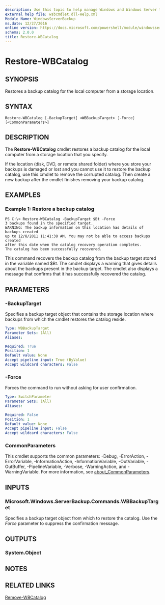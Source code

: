```yaml
---
description: Use this topic to help manage Windows and Windows Server technologies with Windows PowerShell.
external help file: wsbcmdlet.dll-Help.xml
Module Name: WindowsServerBackup
ms.date: 12/27/2016
online version: https://docs.microsoft.com/powershell/module/windowsserverbackup/restore-wbcatalog?view=windowsserver2022-ps&wt.mc_id=ps-gethelp
schema: 2.0.0
title: Restore-WBCatalog
---
```


# Restore-WBCatalog

## SYNOPSIS
Restores a backup catalog for the local computer from a storage location.

## SYNTAX

```
Restore-WBCatalog [-BackupTarget] <WBBackupTarget> [-Force] [<CommonParameters>]
```

## DESCRIPTION
The **Restore-WBCatalog** cmdlet restores a backup catalog for the local computer from a storage location that you specify.

If the location (disk, DVD, or remote shared folder) where you store your backups is damaged or lost and you cannot use it to restore the backup catalog, use this cmdlet to remove the corrupted catalog.
Then create a new backup after the cmdlet finishes removing your backup catalog.

## EXAMPLES

### Example 1: Restore a backup catalog
```
PS C:\> Restore-WBCatalog -BackupTarget $Bt -Force
3 backups found in the specified target. 
WARNING: The backup information on this location has details of backups created
up to 12/8/2011 11:41:38 AM. You may not be able to access backups created
after this date when the catalog recovery operation completes. 
The catalog has been successfully recovered.
```

This command recovers the backup catalog from the backup target stored in the variable named $Bt.
The cmdlet displays a warning that gives details about the backups present in the backup target.
The cmdlet also displays a message that confirms that it has successfully recovered the catalog.

## PARAMETERS

### -BackupTarget
Specifies a backup target object that contains the storage location where backups from which the cmdlet restores the catalog reside.

```yaml
Type: WBBackupTarget
Parameter Sets: (All)
Aliases: 

Required: True
Position: 1
Default value: None
Accept pipeline input: True (ByValue)
Accept wildcard characters: False
```

### -Force
Forces the command to run without asking for user confirmation.

```yaml
Type: SwitchParameter
Parameter Sets: (All)
Aliases: 

Required: False
Position: 1
Default value: None
Accept pipeline input: False
Accept wildcard characters: False
```

### CommonParameters
This cmdlet supports the common parameters: -Debug, -ErrorAction, -ErrorVariable, -InformationAction, -InformationVariable, -OutVariable, -OutBuffer, -PipelineVariable, -Verbose, -WarningAction, and -WarningVariable. For more information, see [about_CommonParameters](https://go.microsoft.com/fwlink/?LinkID=113216).

## INPUTS

### Microsoft.Windows.ServerBackup.Commands.WBBackupTarget

Specifies a backup target object from which to restore the catalog.
Use the *Force* parameter to suppress the confirmation message.

## OUTPUTS

### System.Object

## NOTES

## RELATED LINKS

[Remove-WBCatalog](./Remove-WBCatalog.md)


